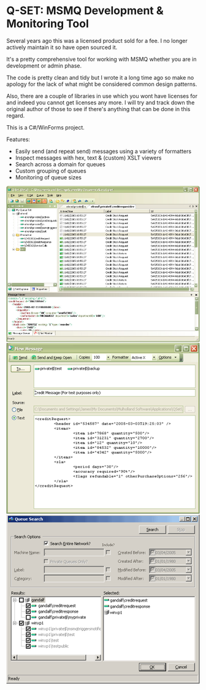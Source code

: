 # Q-SET: MSMQ Development & Monitoring Tool

Several years ago this was a licensed product sold for a fee.  I no longer actively maintain it so have open sourced it.

It's a pretty comprehensive tool for working with MSMQ whether you are in development or admin phase.

The code is pretty clean and tidy but I wrote it a long time ago so make no apology for the lack of what might be considered common design patterns.

Also, there are a couple of libraries in use which you wont have licenses for and indeed you cannot get licenses any more.  I will try and track down the original author of those to see if there's anything that can be done in this regard.

This is a C#/WinForms project.

Features:

* Easily send (and repeat send) messages using a variety of formatters
* Inspect messages with hex, text & (custom) XSLT viewers
* Search across a domain for queues
* Custom grouping of queues
* Monitoring of queue sizes

![Main Screen](./Graphics/QSetBeta1ScreenshotActual.jpg "Main Screen")
![New Message Screen](./Graphics/QSetB2NewMsg.gif "New Message Screen")
![Queue Search Screen](./Graphics/QSetSearch.gif "Queue Search Screen")


